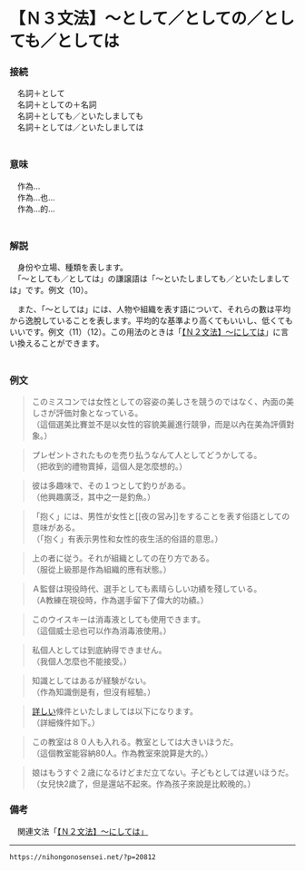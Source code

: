 # 【Ｎ３文法】～として／としての／としても／としては

### 接続

　名詞＋として  
　名詞＋としての＋名詞  
　名詞＋としても／といたしましても  
　名詞＋としては／といたしましては  
　

### 意味

　作為…  
　作為…也…  
　作為…的…  
　

### 解説

　身份や立場、種類を表します。  
　「～としても／としては」の謙譲語は「～といたしましても／といたしましては」です。例文（10）。

　また、「～としては」には、人物や組織を表す語について、それらの數は平均から逸脫していることを表します。平均的な基準より高くてもいいし、低くてもいいです。例文（11）（12）。この用法のときは「[【Ｎ２文法】～にしては](https://nihongonosensei.net/?p=12073)」に言い換えることができます。  
　

### 例文

>このミスコンでは女性としての容姿の美しさを競うのではなく、內面の美しさが評価対象となっている。  
（這個選美比賽並不是以女性的容貌美麗進行競爭，而是以內在美為評價對象。）  

>プレゼントされたものを売り払うなんて人としてどうかしてる。  
（把收到的禮物賣掉，這個人是怎麼想的。）  

>彼は多趣味で、その１つとして釣りがある。  
（他興趣廣泛，其中之一是釣魚。）  

>「抱く」には、男性が女性と[[夜の営み]]をすることを表す俗語としての意味がある。  
（「抱く」有表示男性和女性的夜生活的俗語的意思。）  

>上の者に従う。それが組織としての在り方である。  
（服從上級那是作為組織的應有狀態。）  

>Ａ監督は現役時代、選手としても素晴らしい功績を殘している。  
（A教練在現役時，作為選手留下了偉大的功績。）  

>このウイスキーは消毒液としても使用できます。  
（這個威士忌也可以作為消毒液使用。）  

>私個人としては到底納得できません。  
（我個人怎麼也不能接受。）  

>知識としてはあるが経験がない。  
（作為知識倒是有，但沒有經驗。）  

>[詳しい](くわしい（詳しい／委しい／精しい）)條件といたしましては以下になります。  
（詳細條件如下。）  

>この教室は８０人も入れる。教室としては大きいほうだ。  
（這個教室能容納80人。作為教室來說算是大的。）  

>娘はもうすぐ２歳になるけどまだ立てない。子どもとしては遅いほうだ。  
（女兒快2歲了，但是還站不起來。作為孩子來說是比較晚的。）

### 備考

　関連文法「[【Ｎ２文法】～にしては」](https://nihongonosensei.net/?p=12073)

---
`https://nihongonosensei.net/?p=20812`